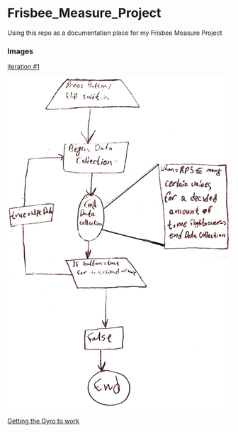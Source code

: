 # Frisbee_Measure_Project
Using this repo as a documentation place for my Frisbee Measure Project

 


### Images

[iteration #1](Images/Frisbee%20Iteration%20v.1.JPG)

<img src="Images/SampleCode.jpg" alt="Sample code of how the project will work" width="750" height="750">

[Getting the Gyro to work](Images/Working%20Gyro(v.1).mov)

<br>
<br>



